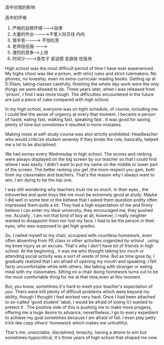 高中对我的影响

高中的环境

1. 严格的自修环境--->自律
2. 大量的作业----->不爱人际交往 内向
3. 很辛苦-----> 不怕吃苦
4. 老师信任我---->
5. 激烈的竞争-->上进
6. 时间少--->急性子 紧迫感 走路快 吃饭快



High school was the most difficult period of time I have ever experienced. My highs chool was like a prison, with strict rules and strict rulemakers. No phones, no loveship, even no extra-curricular reading books. Getting up at 5:30am, taking classes carefully, finishing the whole day work were the only things we were allowed to do. Three years later, when I was released from 'prison', I find I was more tough. The difficulties encountered in the future are just a piece of cake compared with  high school.

In my high school, everyone was on tight schedule, of course, including me. I could feel the sense of urgency at every that moment. I became a person of haste, eating fast, walking fast, speaking fast . It was good for saving plenty of  time but sometimes it resulted in more mistakes.

Making noise at self-study course was also strictly prohibited. Headteacher who would criticize student severely if they broke the rule, basically, helped me a lot to be disciplined.

We had exmas every Wednesday in high school. The scores and ranking were always displayed on the big screen by our teacher so that I could find where  I  was easily. I didn't want  to put my name on the middle or lower part of  the screen.  The better ranking you get ,the more respect you gain, both from my classmates and teachers. That's the reason why I always want to win, I am dying to be the top one.

I was still wondering why teachers trust me so much. In their eyes , the introverted and quiet boys like me must be extremely good at study. Maybe I did well in some test or the behave that I asked them question pretty often impressed them quite a lot. They had a high expectation of me and firmly believe I can enter my ideal university, they encouraged me, they pushed me. Acutally , I am not that kind of boy at all, however, I really neighter wanted to disappoint them nor lost my face. I had to be the person in their eyes, who was supposed to get high grades.  

So, I nailed myself to my chair, occupied with countless homework, even often absenting from PE class or other activities  organized by school , using my knee injury as an excues. That's why I don't have lot of friends in high school. At the beginning , it was me who thought talking too much or attending social activity was a sort of waste of time. But as time gose by, I gradually realized that I am afraid of opening my mouth and speaking. I felt fairly uncomfortable while with others, like talking with stranger or eating meal with my classmates. Sitting on a chair doing homework turns out to be  the most comfortable thing for me at that time,even at this moment. 

But, you know, sometimes it's hard to meet your teacher's expectation of you. Thers were still plenty of difficult problems which were beyond my ability, though I thought I had worked very hard. Once I had been  attached to so-called 'good student' label, I would be afraid of losing it.I wanted to pretect it . The positive side of this is pushing me to make more progess, offering me a huge desire to advance, nevertheless, I go to every expedient to achieve my goal sometimes because I am afraid of fail. I even play petty trick like copy others' homework which makes me  untruthful.

That's me, unsociable, disciplined, tenacity, having a desire to win but sometimes hypocritical, It's three years of high school that shaped me now. 



